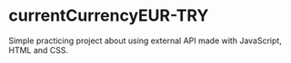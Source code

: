 # currentCurrencyEUR-TRY
Simple practicing project about using external API made with JavaScript, HTML and CSS.
